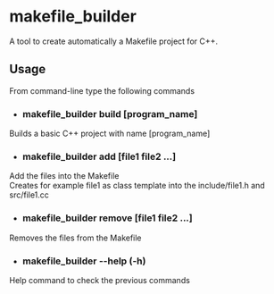# makefile_builder
A tool to create automatically a Makefile project for C++.

## Usage
From command-line type the following commands

* ### makefile_builder build [program_name]
Builds a basic C++ project with name [program_name]

* ### makefile_builder add [file1 file2 ...]
Add the files into the Makefile  
Creates for example file1 as class template into the include/file1.h and src/file1.cc

* ### makefile_builder remove [file1 file2 ...]
Removes the files from the Makefile

* ### makefile_builder --help (-h)
Help command to check the previous commands
